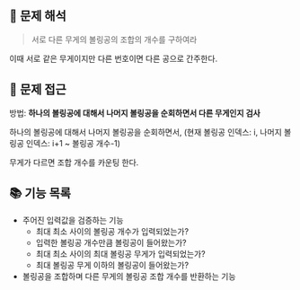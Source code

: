 ## 🧐 문제 해석
> 서로 다른 무게의 볼링공의 조합의 개수를 구하여라

이때 서로 같은 무게이지만 다른 번호이면 다른 공으로 간주한다.

## 🤔 문제 접근

방법: **하나의 볼링공에 대해서 나머지 볼링공을 순회하면서 다른 무게인지 검사**

하나의 볼링공에 대해서 나머지 볼링공을 순회하면서, (현재 볼링공 인덱스: i, 나머지 볼링공 인덱스: i+1 ~ 볼링공 개수-1)

무게가 다르면 조합 개수를 카운팅 한다.

## 📚 기능 목록
+ 주어진 입력값을 검증하는 기능
    + 최대 최소 사이의 볼링공 개수가 입력되었는가?
    + 입력한 볼링공 개수만큼 볼링공이 들어왔는가?
    + 최대 최소 사이의 최대 볼링공 무게가 입력되었는가?
    + 최대 볼링공 무게 이하의 볼링공이 들어왔는가?
+ 볼링공을 조합하며 다른 무게의 볼링공 조합 개수를 반환하는 기능
